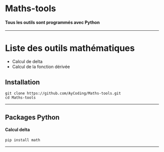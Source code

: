 # Maths-tools
#### Tous les outils sont programmés avec Python
___

# Liste des outils mathématiques

* Calcul de delta
* Calcul de la fonction dérivée 

## Installation
```
git clone https://github.com/AyCoding/Maths-tools.git
cd Maths-tools
```
___

## Packages Python

#### Calcul delta
```
pip install math
```
___

